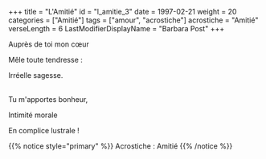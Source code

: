 +++
title = "L'Amitié"
id = "l_amitie_3"
date = 1997-02-21
weight = 20
categories = ["Amitié"]
tags = ["amour", "acrostiche"]
acrostiche = "Amitié"
verseLength = 6
LastModifierDisplayName = "Barbara Post"
+++

Auprès de toi mon cœur

Mêle toute tendresse :

Irréelle sagesse.

 \
Tu m'apportes bonheur,

Intimité morale

En complice lustrale !

{{% notice style="primary" %}}
Acrostiche : Amitié
{{% /notice %}}

